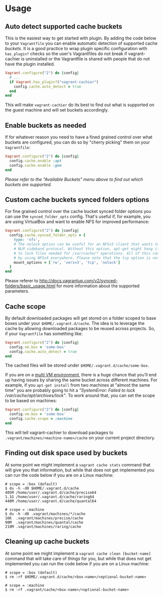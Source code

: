 # Usage

## Auto detect supported cache buckets

This is the easiest way to get started with plugin. By adding the code below to
your `Vagrantfile` you can enable automatic detection of supported cache _buckets_.
It is a good practice to wrap plugin specific configuration with `has_plugin?` checks
so the user's Vagrantfiles do not break if vagrant-cachier is uninstalled or
the Vagrantfile is shared with people that do not have the plugin installed.

```ruby
Vagrant.configure("2") do |config|
  # ...
  if Vagrant.has_plugin?("vagrant-cachier")
    config.cache.auto_detect = true
  end
end
```

This will make `vagrant-cachier` do its best to find out what is supported on the
guest machine and will set buckets accordingly.

## Enable buckets as needed

If for whatever reason you need to have a fined grained control over what buckets
are configured, you can do so by "cherry picking" them on your `Vagrantfile`:

```ruby
Vagrant.configure("2") do |config|
  config.cache.enable :apt
  config.cache.enable :gem
end
```

_Please refer to the "Available Buckets" menu above to find out which buckets
are supported._

## Custom cache buckets synced folders options

For fine grained control over the cache bucket synced folder options you can use
the `synced_folder_opts` config. That's useful if, for example, you are using
VirtualBox and want to enable NFS for improved performance:

```ruby
Vagrant.configure("2") do |config|
  config.cache.synced_folder_opts = {
    type: 'nfs',
    # The nolock option can be useful for an NFSv3 client that wants to avoid the
    # NLM sideband protocol. Without this option, apt-get might hang if it tries
    # to lock files needed for /var/cache/* operations. All of this can be avoided
    # by using NFSv4 everywhere. Please note that the tcp option is not the default.
    mount_options = ['rw', 'vers=3', 'tcp', 'nolock']
  }
end
```

Please referer to http://docs.vagrantup.com/v2/synced-folders/basic_usage.html for
more information about the supported parameters.

## Cache scope

By default downloaded packages will get stored on a folder scoped to base boxes
under your `$HOME/.vagrant.d/cache`. The idea is to leverage the cache by allowing
downloaded packages to be reused across projects. So, if your `Vagrantfile` has
something like:

```ruby
Vagrant.configure("2") do |config|
  config.vm.box = 'some-box'
  config.cache.auto_detect = true
end
```

The cached files will be stored under `$HOME/.vagrant.d/cache/some-box`.

If you are on a [multi VM environment](http://docs.vagrantup.com/v2/multi-machine/index.html),
there is a huge chance that you'll end up having issues by sharing the same bucket
across different machines. For example, if you `apt-get install` from two machines
at "almost the same time" you are probably going to hit a _"SystemError: Failed to
lock /var/cache/apt/archives/lock"_. To work around that, you can set the scope
to be based on machines:

```ruby
Vagrant.configure("2") do |config|
  config.vm.box = 'some-box'
  config.cache.scope = :machine
end
```

This will tell vagrant-cachier to download packages to `.vagrant/machines/<machine-name>/cache`
on your current project directory.


## Finding out disk space used by buckets

At some point we might implement a `vagrant cache stats` command that will give you that
information, but while that does not get implemented you can run the code below
if you are on a Linux machine:

```
# scope = :box (default)
$ du -h -d0 $HOME/.vagrant.d/cache
405M /home/user/.vagrant.d/cache/precise64
1.1G /home/user/.vagrant.d/cache/raring64
448M /home/user/.vagrant.d/cache/quantal64

# scope = :machine
$ du -h -d0 .vagrant/machines/*/cache
16K	 .vagrant/machines/precise/cache
90M	 .vagrant/machines/quantal/cache
210M .vagrant/machines/raring/cache
```

## Cleaning up cache buckets

At some point we might implement a `vagrant cache clean [bucket-name]` command that will
take care of things for you, but while that does not get implemented you can run
the code below if you are on a Linux machine:

```
# scope = :box (default)
$ rm -rf $HOME/.vagrant.d/cache/<box-name>/<optional-bucket-name>

# scope = :machine
$ rm -rf .vagrant/cache/<box-name>/<optional-bucket-name>
```

